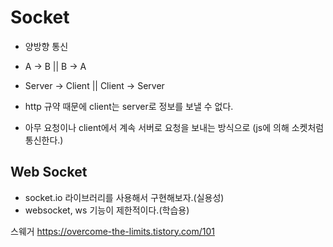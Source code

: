 # Socket

- 양방향 통신
- A -> B || B -> A
- Server -> Client || Client -> Server

- http 규약 때문에 client는 server로 정보를 보낼 수 없다.
- 아무 요청이나 client에서 계속 서버로 요청을 보내는 방식으로 (js에 의해 소켓처럼 통신한다.)

## Web Socket

- socket.io 라이브러리를 사용해서 구현해보자.(실용성)
- websocket, ws 기능이 제한적이다.(학습용)

스웨거
https://overcome-the-limits.tistory.com/101
